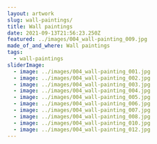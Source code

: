 ```yaml
---
layout: artwork
slug: wall-paintings/
title: Wall paintings
date: 2021-09-13T21:56:23.250Z
featured: ../images/004_wall-painting_009.jpg
made_of_and_where: Wall paintings
tags:
  - wall-paintings
sliderImage:
  - image: ../images/004_wall-painting_001.jpg
  - image: ../images/004_wall-painting_002.jpg
  - image: ../images/004_wall-painting_003.jpg
  - image: ../images/004_wall-painting_004.jpg
  - image: ../images/004_wall-painting_005.jpg
  - image: ../images/004_wall-painting_006.jpg
  - image: ../images/004_wall-painting_007.jpg
  - image: ../images/004_wall-painting_008.jpg
  - image: ../images/004_wall-painting_010.jpg
  - image: ../images/004_wall-painting_012.jpg
---
```

